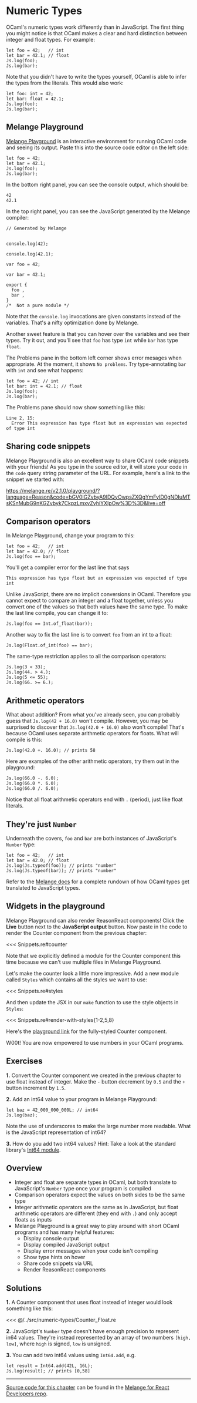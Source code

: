 # Numeric Types

OCaml's numeric types work differently than in JavaScript. The first thing you
might notice is that OCaml makes a clear and hard distinction between integer
and float types. For example:

```reason
let foo = 42;   // int
let bar = 42.1; // float
Js.log(foo);
Js.log(bar);
```

Note that you didn't have to write the types yourself, OCaml is able to infer
the types from the literals. This would also work:

```reason
let foo: int = 42;
let bar: float = 42.1;
Js.log(foo);
Js.log(bar);
```

## Melange Playground

[Melange Playground](https://melange.re/v2.1.0/playground/) is an interactive
environment for running OCaml code and seeing its output. Paste this into the
source code editor on the left side:

```reason
let foo = 42;
let bar = 42.1;
Js.log(foo);
Js.log(bar);
```

In the bottom right panel, you can see the console output, which should be:

```
42
42.1
```

In the top right panel, you can see the JavaScript generated by the Melange
compiler:

```
// Generated by Melange


console.log(42);

console.log(42.1);

var foo = 42;

var bar = 42.1;

export {
  foo ,
  bar ,
}
/*  Not a pure module */
```

Note that the `console.log` invocations are given constants instead of the
variables. That's a nifty optimization done by Melange.

Another sweet feature is that you can hover over the variables and see their
types. Try it out, and you'll see that `foo` has type `int` while `bar` has type
`float`.

The Problems pane in the bottom left corner shows error mesages when
appropriate. At the moment, it shows `No problems`. Try type-annotating `bar`
with `int` and see what happens:

```reason{2}
let foo = 42; // int
let bar: int = 42.1; // float
Js.log(foo);
Js.log(bar);
```

The Problems pane should now show something like this:

```
Line 2, 15:
  Error This expression has type float but an expression was expected of type int
```

## Sharing code snippets

Melange Playground is also an excellent way to share OCaml code snippets with
your friends! As you type in the source editor, it will store your code in the
`code` query string parameter of the URL. For example, here's a link to the
snippet we started with:

<a
href="https://melange.re/v2.1.0/playground/?language=Reason&code=bGV0IGZvbyA9IDQyOwpsZXQgYmFyID0gNDIuMTsKSnMubG9nKGZvbyk7CkpzLmxvZyhiYXIpOw%3D%3D&live=off"
target="_blank" rel="noreferrer
noopener">https://melange.re/v2.1.0/playground/?language=Reason&code=bGV0IGZvbyA9IDQyOwpsZXQgYmFyID0gNDIuMTsKSnMubG9nKGZvbyk7CkpzLmxvZyhiYXIpOw%3D%3D&live=off</a>

## Comparison operators

In Melange Playground, change your program to this:

```reason
let foo = 42;   // int
let bar = 42.0; // float
Js.log(foo == bar);
```

You'll get a compiler error for the last line that says

```
This expression has type float but an expression was expected of type int
```

Unlike JavaScript, there are no implicit conversions in OCaml. Therefore you
cannot expect to compare an integer and a float together, unless you convert one
of the values so that both values have the same type. To make the last line
compile, you can change it to:

```reason
Js.log(foo == Int.of_float(bar));
```

Another way to fix the last line is to convert `foo` from an int to a float:

```reason
Js.log(Float.of_int(foo) == bar);
```

The same-type restriction applies to all the comparison operators:

```reason
Js.log(3 < 33);
Js.log(44. > 4.);
Js.log(5 <= 55);
Js.log(66. >= 6.);
```

## Arithmetic operators

What about addition? From what you've already seen, you can probably guess that
`Js.log(42 + 16.0)` won't compile. However, you may be surprised to discover
that `Js.log(42.0 + 16.0)` also won't compile! That's because OCaml uses
separate arithmetic operators for floats. What will compile is this:

```reason
Js.log(42.0 +. 16.0); // prints 58
```

Here are examples of the other arithmetic operators, try them out in the
playground:

```reason
Js.log(66.0 -. 6.0);
Js.log(66.0 *. 6.0);
Js.log(66.0 /. 6.0);
```

Notice that all float arithmetic operators end with `.` (period), just like
float literals.

## They're just `Number`

Underneath the covers, `foo` and `bar` are both instances of JavaScript's
`Number` type:

```reason
let foo = 42;   // int
let bar = 42.0; // float
Js.log(Js.typeof(foo)); // prints "number"
Js.log(Js.typeof(bar)); // prints "number"
```

Refer to the [Melange docs](https://melange.re/v2.1.0/communicate-with-javascript/#data-types-and-runtime-representation)
for a complete rundown of how OCaml types get translated to JavaScript types.

## Widgets in the playground

Melange Playground can also render ReasonReact components! Click the **Live**
button next to the **JavaScript output** button. Now paste in the code to render
the Counter component from the previous chapter:

<<< Snippets.re#counter

Note that we explicitly defined a module for the Counter component this time because we
can't use multiple files in Melange Playground.

Let's make the counter look a little more impressive. Add a new module called
`Styles` which contains all the styles we want to use:

<<< Snippets.re#styles

And then update the JSX in our `make` function to use the style objects in
`Styles`:

<<< Snippets.re#render-with-styles{1-2,5,8}


Here's the [playground link](https://melange.re/v2.1.0/playground/?language=Reason&code=bW9kdWxlIFN0eWxlcyA9IHsKICBsZXQgbWFrZSA9IFJlYWN0RE9NU3R5bGUubWFrZTsKCiAgbGV0IHJvb3QgPQogICAgbWFrZSgKICAgICAgfmZvbnRTaXplPSIyZW0iLAogICAgICB%2BcGFkZGluZz0iMWVtIiwKICAgICAgfmRpc3BsYXk9ImZsZXgiLAogICAgICB%2BZ3JpZEdhcD0iMWVtIiwKICAgICAgfmFsaWduSXRlbXM9ImNlbnRlciIsCiAgICAgICgpLAogICAgKTsKCiAgbGV0IGJ1dHRvbiA9CiAgICBtYWtlKAogICAgICB%2BZm9udFNpemU9IjFlbSIsCiAgICAgIH5ib3JkZXI9IjFweCBzb2xpZCB3aGl0ZSIsCiAgICAgIH5ib3JkZXJSYWRpdXM9IjAuNWVtIiwKICAgICAgfnBhZGRpbmc9IjAuNWVtIiwKICAgICAgKCksCiAgICApOwoKICBsZXQgbnVtYmVyID0gbWFrZSh%2BbWluV2lkdGg9IjJlbSIsIH50ZXh0QWxpZ249ImNlbnRlciIsICgpKTsKfTsKCm1vZHVsZSBDb3VudGVyID0gewogIFtAcmVhY3QuY29tcG9uZW50XQogIGxldCBtYWtlID0gKCkgPT4gewogICAgbGV0IChjb3VudGVyLCBzZXRDb3VudGVyKSA9IFJlYWN0LnVzZVN0YXRlKCgpID0%2BIDApOwoKICAgIDxkaXYgc3R5bGU9U3R5bGVzLnJvb3Q%2BCiAgICAgIDxidXR0b24gc3R5bGU9U3R5bGVzLmJ1dHRvbiBvbkNsaWNrPXtfZXZ0ID0%2BIHNldENvdW50ZXIodiA9PiB2IC0gMSl9PgogICAgICAgIHtSZWFjdC5zdHJpbmcoIi0iKX0KICAgICAgPC9idXR0b24%2BCiAgICAgIDxzcGFuIHN0eWxlPVN0eWxlcy5udW1iZXI%2BCiAgICAgICAge2NvdW50ZXIgfD4gSW50LnRvX3N0cmluZyB8PiBSZWFjdC5zdHJpbmd9CiAgICAgIDwvc3Bhbj4KICAgICAgPGJ1dHRvbiBzdHlsZT1TdHlsZXMuYnV0dG9uIG9uQ2xpY2s9e19ldnQgPT4gc2V0Q291bnRlcih2ID0%2BIHYgKyAxKX0%2BCiAgICAgICAge1JlYWN0LnN0cmluZygiKyIpfQogICAgICA8L2J1dHRvbj4KICAgIDwvZGl2PjsKICB9Owp9OwoKc3dpdGNoIChSZWFjdERPTS5xdWVyeVNlbGVjdG9yKCIjcHJldmlldyIpKSB7CnwgTm9uZSA9PiBKcy5sb2coIkZhaWxlZCB0byBzdGFydCBSZWFjdDogY291bGRuJ3QgZmluZCB0aGUgI3ByZXZpZXcgZWxlbWVudCIpCnwgU29tZShyb290KSA9PiBSZWFjdERPTS5yZW5kZXIoPENvdW50ZXIgLz4sIHJvb3QpCn07Cg%3D%3D&live=on) for the fully-styled Counter component.

W00t! You are now empowered to use numbers in your OCaml programs.

## Exercises

<b>1.</b> Convert the Counter component we created in the previous chapter to
use float instead of integer. Make the `-` button decrement by `0.5` and the `+`
button increment by `1.5`.

<b>2.</b> Add an int64 value to your program in Melange Playground:

```reason
let baz = 42_000_000_000L; // int64
Js.log(baz);
```

Note the use of underscores to make the large number more readable. What is the
JavaScript representation of int64?

<b>3.</b> How do you add two int64 values? Hint: Take a look at the standard
library's
[Int64 module](https://melange.re/v2.1.0/api/re/melange/Stdlib/Int64/index.html).

## Overview

- Integer and float are separate types in OCaml, but both translate to
  JavaScript's `Number` type once your program is compiled
- Comparison operators expect the values on both sides to be the same type
- Integer arithmetic operators are the same as in JavaScript, but float
  arithmetic operators are different (they
  end with `.`) and only accept floats as inputs
- Melange Playground is a great way to play around with short OCaml programs and
  has many helpful features:
  - Display console output
  - Display compiled JavaScript output
  - Display error messages when your code isn't compiling
  - Show type hints on hover
  - Share code snippets via URL
  - Render ReasonReact components

## Solutions

<b>1.</b> A Counter component that uses float instead of integer would look
something like this:

<<< @/../src/numeric-types/Counter_Float.re

<b>2.</b> JavaScript's `Number` type doesn't have enough precision to represent
in64 values. They're instead represented by an array of two numbers `[high,
low]`, where `high` is signed, `low` is unsigned.

<b>3.</b> You can add two int64 values using `Int64.add`, e.g.

```reason
let result = Int64.add(42L, 16L);
Js.log(result); // prints [0,58]
```

-----

[Source code for this
chapter](https://github.com/melange-re/melange-for-react-devs/blob/main/src/numeric-types/)
can be found in the [Melange for React Developers
repo](https://github.com/melange-re/melange-for-react-devs).
